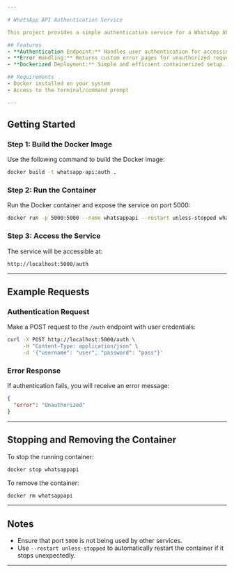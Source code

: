 ```yaml
---

# WhatsApp API Authentication Service

This project provides a simple authentication service for a WhatsApp API. The service is containerized using Docker for easy deployment and scalability.

## Features
- **Authentication Endpoint:** Handles user authentication for accessing the WhatsApp API.
- **Error Handling:** Returns custom error pages for unauthorized requests.
- **Dockerized Deployment:** Simple and efficient containerized setup.

## Requirements
- Docker installed on your system
- Access to the terminal/command prompt

---
```


## Getting Started

### Step 1: Build the Docker Image
Use the following command to build the Docker image:
```bash
docker build -t whatsapp-api:auth .
```

### Step 2: Run the Container
Run the Docker container and expose the service on port 5000:
```bash
docker run -p 5000:5000 --name whatsappapi --restart unless-stopped whatsapp-api:auth
```

### Step 3: Access the Service
The service will be accessible at:
```
http://localhost:5000/auth
```

---

## Example Requests

### Authentication Request
Make a POST request to the `/auth` endpoint with user credentials:
```bash
curl -X POST http://localhost:5000/auth \
     -H "Content-Type: application/json" \
     -d '{"username": "user", "password": "pass"}'
```

### Error Response
If authentication fails, you will receive an error message:
```json
{
  "error": "Unauthorized"
}
```

---

## Stopping and Removing the Container
To stop the running container:
```bash
docker stop whatsappapi
```

To remove the container:
```bash
docker rm whatsappapi
```

---

## Notes
- Ensure that port `5000` is not being used by other services.
- Use `--restart unless-stopped` to automatically restart the container if it stops unexpectedly.

---
